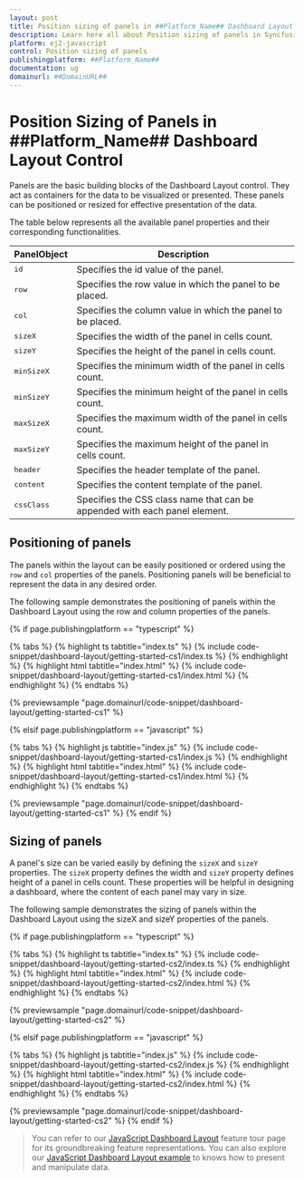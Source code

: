 ```yaml
---
layout: post
title: Position sizing of panels in ##Platform_Name## Dashboard Layout control | Syncfusion
description: Learn here all about Position sizing of panels in Syncfusion ##Platform_Name## Dashboard Layout control of Syncfusion Essential JS 2 and more.
platform: ej2-javascript
control: Position sizing of panels
publishingplatform: ##Platform_Name##
documentation: ug
domainurl: ##DomainURL##
---
```


# Position Sizing of Panels in ##Platform_Name## Dashboard Layout Control

Panels are the basic building blocks of the Dashboard Layout control. They act as containers for the data to be visualized or presented. These panels can be positioned or resized for effective presentation of the data.

The table below represents all the available panel properties and their corresponding functionalities.

| **PanelObject** | **Description** |
| --- | --- |
| <kbd>id</kbd> | Specifies the id value of the panel. |
| <kbd>row</kbd> | Specifies the row value in which the panel to be placed. |
| <kbd>col</kbd> | Specifies the column value in which the panel to be placed. |
| <kbd>sizeX</kbd> | Specifies the width of the panel in cells count. |
| <kbd>sizeY</kbd> | Specifies the height of the panel in cells count. |
| <kbd>minSizeX</kbd> | Specifies the minimum width of the panel in cells count. |
| <kbd>minSizeY</kbd> | Specifies the minimum height of the panel in cells count. |
| <kbd>maxSizeX</kbd> | Specifies the maximum width of the panel in cells count. |
| <kbd>maxSizeY</kbd> | Specifies the maximum height of the panel in cells count. |
| <kbd>header</kbd> | Specifies the header template of the panel. |
| <kbd>content</kbd> | Specifies the content template of the panel. |
| <kbd>cssClass</kbd> | Specifies the CSS class name that can be appended with each panel element.|

## Positioning of panels

The panels within the layout can be easily positioned or ordered using the `row` and `col` properties of the panels. Positioning panels will be beneficial to represent the data in any desired order.

The following sample demonstrates the positioning of panels within the Dashboard Layout using the row and column properties of the panels.

{% if page.publishingplatform == "typescript" %}

 {% tabs %}
{% highlight ts tabtitle="index.ts" %}
{% include code-snippet/dashboard-layout/getting-started-cs1/index.ts %}
{% endhighlight %}
{% highlight html tabtitle="index.html" %}
{% include code-snippet/dashboard-layout/getting-started-cs1/index.html %}
{% endhighlight %}
{% endtabs %}

{% previewsample "page.domainurl/code-snippet/dashboard-layout/getting-started-cs1" %}

{% elsif page.publishingplatform == "javascript" %}

{% tabs %}
{% highlight js tabtitle="index.js" %}
{% include code-snippet/dashboard-layout/getting-started-cs1/index.js %}
{% endhighlight %}
{% highlight html tabtitle="index.html" %}
{% include code-snippet/dashboard-layout/getting-started-cs1/index.html %}
{% endhighlight %}
{% endtabs %}

{% previewsample "page.domainurl/code-snippet/dashboard-layout/getting-started-cs1" %}
{% endif %}

## Sizing of panels

A panel's size can be varied easily by defining the `sizeX` and `sizeY` properties. The `sizeX` property defines the width and `sizeY` property defines height of a panel in cells count. These properties will be helpful in designing a dashboard, where the content of each panel may vary in size.

The following sample demonstrates the sizing of panels within the Dashboard Layout using the sizeX and sizeY properties of the panels.

{% if page.publishingplatform == "typescript" %}

 {% tabs %}
{% highlight ts tabtitle="index.ts" %}
{% include code-snippet/dashboard-layout/getting-started-cs2/index.ts %}
{% endhighlight %}
{% highlight html tabtitle="index.html" %}
{% include code-snippet/dashboard-layout/getting-started-cs2/index.html %}
{% endhighlight %}
{% endtabs %}

{% previewsample "page.domainurl/code-snippet/dashboard-layout/getting-started-cs2" %}

{% elsif page.publishingplatform == "javascript" %}

{% tabs %}
{% highlight js tabtitle="index.js" %}
{% include code-snippet/dashboard-layout/getting-started-cs2/index.js %}
{% endhighlight %}
{% highlight html tabtitle="index.html" %}
{% include code-snippet/dashboard-layout/getting-started-cs2/index.html %}
{% endhighlight %}
{% endtabs %}

{% previewsample "page.domainurl/code-snippet/dashboard-layout/getting-started-cs2" %}
{% endif %}

> You can refer to our [JavaScript Dashboard Layout](https://www.syncfusion.com/javascript-ui-controls/js-dashboard-layout) feature tour page for its groundbreaking feature representations. You can also explore our [JavaScript Dashboard Layout example](https://ej2.syncfusion.com/demos/#/material/dashboard-layout/default.html) to knows how to present and manipulate data.